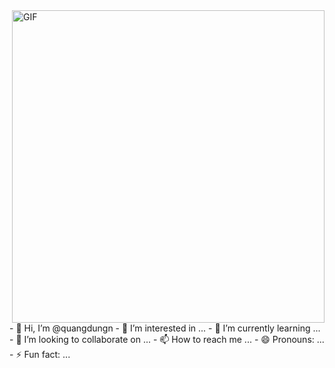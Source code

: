 <img hight="400" width="500" alt="GIF" align="right" src="https://github.com/Xx-Ashutosh-xX/Xx-Ashutosh-xX/blob/master/assets/1936.gif](https://www.google.com/url?sa=i&url=https%3A%2F%2Fwww.behance.net%2Fgallery%2F17935609%2FSpinning-World-Globe%2Fmodules%2F121714887&psig=AOvVaw0qWqPpuAoxgk_A5BthH35c&ust=1732460308364000&source=images&cd=vfe&opi=89978449&ved=0CBQQjhxqFwoTCMDdwN3b8okDFQAAAAAdAAAAABAK)">
- 👋 Hi, I’m @quangdungn
- 👀 I’m interested in ...
- 🌱 I’m currently learning ...
- 💞️ I’m looking to collaborate on ...
- 📫 How to reach me ...
- 😄 Pronouns: ...
- ⚡ Fun fact: ...

<!---
quangdungn/quangdungn is a ✨ special ✨ repository because its `README.md` (this file) appears on your GitHub profile.
You can click the Preview link to take a look at your changes.
--->
